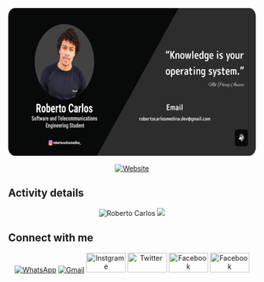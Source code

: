 <div align=center>
<img align="" height='300px' src="https://github.com/robertocarlosmedina/RobertoCarlosMedina/blob/main/assets/personal%20banner.png" alt="Roberto Carlos banner" />

[![Website](https://img.shields.io/badge/Software--Engineering--Student-UTA-green?style=flat-square)](https://uta.cv)

</div>

##   Activity details
<p align="center">
 
<img align="" height='140px' src="https://github-readme-stats.vercel.app/api?username=RobertoCarlosMedina&hide_title=true&show_icons=true&theme=radical" alt="Roberto Carlos" />
<img align="" height='140px' src="https://github-readme-stats.vercel.app/api/top-langs/?username=RobertoCarlosMedina&hide_title=false&layout=compact&theme=radical&count_private=true&hide=css,html" />
</p>

## Connect with me
<p align="center">
     <a href="https://wa.me/+2385843604"><img alt="WhatsApp"  title="WhatsApp" src="https://www.vectorlogo.zone/logos/whatsapp/whatsapp-ar21.svg"   width="80" height="40" /></a>
     <a href="mailto:rmedina@uta.cv"><img alt="Gmail"  title="Gmail" src="https://www.vectorlogo.zone/logos/gmail/gmail-ar21.svg"   width="80" height="40" /></a>
     <a href="https://www.instagram.com/_roberto_rob/"><img title="Instgrame" src="https://www.vectorlogo.zone/logos/instagram/instagram-ar21.svg"   width="80" height="40" /></a>
     <a href="https://twitter.com/Roberto83255889"><img title="Twitter" src="https://www.vectorlogo.zone/logos/twitter/twitter-ar21.svg"   width="80" height="40" /></a>
     <a href="https://www.facebook.com/menssage.roberto.04.contact/"><img title="Facebook" src="https://www.vectorlogo.zone/logos/facebook/facebook-ar21.svg"   width="80" height="40" /></a>
     <a href="https://www.linkedin.com/in/roberto-medina-28062318a/"><img title="Facebook" src="https://www.vectorlogo.zone/logos/linkedin/linkedin-ar21.svg"   width="80" height="40" /></a>
</p>

[linkedin]: https://www.linkedin.com/in/roberto-medina-28062318a/
